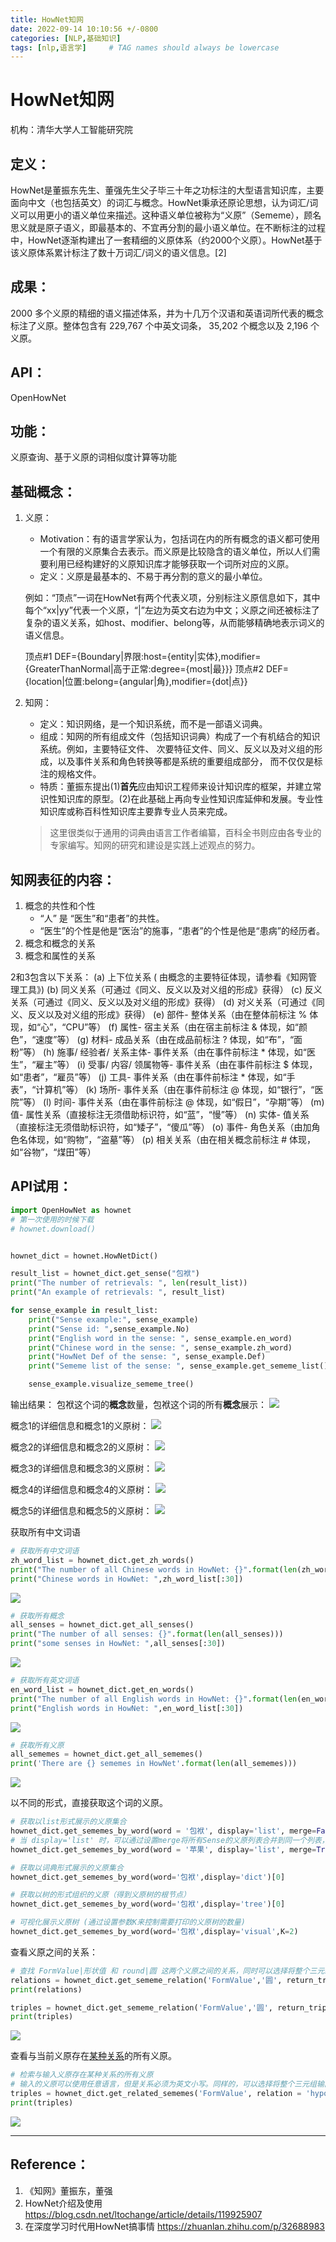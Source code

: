 ```yaml
---
title: HowNet知网
date: 2022-09-14 10:10:56 +/-0800
categories: [NLP,基础知识]
tags: [nlp,语言学]     # TAG names should always be lowercase
---
```

# HowNet知网
机构：清华大学人工智能研究院

## 定义：
HowNet是董振东先生、董强先生父子毕三十年之功标注的大型语言知识库，主要面向中文（也包括英文）的词汇与概念。HowNet秉承还原论思想，认为词汇/词义可以用更小的语义单位来描述。这种语义单位被称为“义原”（Sememe），顾名思义就是原子语义，即最基本的、不宜再分割的最小语义单位。在不断标注的过程中，HowNet逐渐构建出了一套精细的义原体系（约2000个义原）。HowNet基于该义原体系累计标注了数十万词汇/词义的语义信息。[2]

## 成果：
2000 多个义原的精细的语义描述体系，并为十几万个汉语和英语词所代表的概念标注了义原。整体包含有 229,767 个中英文词条， 35,202 个概念以及 2,196 个义原。

## API：
OpenHowNet

## 功能：
义原查询、基于义原的词相似度计算等功能

## 基础概念：
1. 义原：
   * Motivation：有的语言学家认为，包括词在内的所有概念的语义都可使用一个有限的义原集合去表示。而义原是比较隐含的语义单位，所以人们需要利用已经构建好的义原知识库才能够获取一个词所对应的义原。  
   * 定义：义原是最基本的、不易于再分割的意义的最小单位。


   例如：“顶点”一词在HowNet有两个代表义项，分别标注义原信息如下，其中每个“xx|yy”代表一个义原，“|”左边为英文右边为中文；义原之间还被标注了复杂的语义关系，如host、modifier、belong等，从而能够精确地表示词义的语义信息。

   顶点#1
   DEF={Boundary|界限:host={entity|实体},modifier={GreaterThanNormal|高于正常:degree={most|最}}}
   顶点#2
   DEF={location|位置:belong={angular|角},modifier={dot|点}}   
   

2. 知网：
   * 定义：知识网络，是一个知识系统，而不是一部语义词典。
   * 组成：知网的所有组成文件（包括知识词典）构成了一个有机结合的知识系统。例如，主要特征文件、 次要特征文件、同义、反义以及对义组的形成，以及事件关系和角色转换等都是系统的重要组成部分， 而不仅仅是标注的规格文件。  
   * 特质：董振东提出(1)<strong>首先</strong>应由知识工程师来设计知识库的框架，并建立常识性知识库的原型。(2)在此基础上再向专业性知识库延伸和发展。专业性知识库或称百科性知识库主要靠专业人员来完成。
   > 这里很类似于通用的词典由语言工作者编纂，百科全书则应由各专业的专家编写。知网的研究和建设是实践上述观点的努力。

## 知网表征的内容：
1. 概念的共性和个性
   * “人” 是 “医生”和“患者”的共性。
   * “医生”的个性是他是“医治”的施事，“患者”的个性是他是“患病”的经历者。
2. 概念和概念的关系
3. 概念和属性的关系

2和3包含以下关系：
   (a) 上下位关系 ( 由概念的主要特征体现，请参看《知网管理工具》) 
   (b) 同义关系（可通过《同义、反义以及对义组的形成》获得）
   (c) 反义关系（可通过《同义、反义以及对义组的形成》获得）
   (d) 对义关系（可通过《同义、反义以及对义组的形成》获得）
   (e) 部件- 整体关系（由在整体前标注 % 体现，如“心”，“CPU”等）
   (f) 属性- 宿主关系（由在宿主前标注 & 体现，如“颜色”，“速度”等）
   (g) 材料- 成品关系（由在成品前标注 ? 体现，如“布”，“面粉”等）
   (h) 施事/ 经验者/ 关系主体- 事件关系（由在事件前标注 * 体现，如“医生”，“雇主”等）
   (i) 受事/ 内容/ 领属物等- 事件关系（由在事件前标注 $ 体现，如“患者”，“雇员”等）
   (j) 工具- 事件关系（由在事件前标注 * 体现，如“手表”，“计算机”等）
   (k) 场所- 事件关系（由在事件前标注 @ 体现，如“银行”，“医院”等）
   (l) 时间- 事件关系（由在事件前标注 @ 体现，如“假日”，“孕期”等）
   (m) 值- 属性关系（直接标注无须借助标识符，如“蓝”，“慢”等）
   (n) 实体- 值关系（直接标注无须借助标识符，如“矮子”，“傻瓜”等）
   (o) 事件- 角色关系（由加角色名体现，如“购物”，“盗墓”等）
   (p) 相关关系（由在相关概念前标注 # 体现，如“谷物”，“煤田”等）

## API试用：

```python
import OpenHowNet as hownet
# 第一次使用的时候下载
# hownet.download()


hownet_dict = hownet.HowNetDict()

result_list = hownet_dict.get_sense("包袱")
print("The number of retrievals: ", len(result_list))
print("An example of retrievals: ", result_list)

for sense_example in result_list:
    print("Sense example:", sense_example)
    print("Sense id: ",sense_example.No)
    print("English word in the sense: ", sense_example.en_word)
    print("Chinese word in the sense: ", sense_example.zh_word)
    print("HowNet Def of the sense: ", sense_example.Def)
    print("Sememe list of the sense: ", sense_example.get_sememe_list())

    sense_example.visualize_sememe_tree()
```
输出结果：
包袱这个词的**概念**数量，包袱这个词的所有**概念**展示：
![](/assets/img/2022-09-14-HowNet/2022-09-28-10-58-08.png)

概念1的详细信息和概念1的义原树：
![](/assets/img/2022-09-14-HowNet/2022-09-28-11-19-28.png)

概念2的详细信息和概念2的义原树：
![](/assets/img/2022-09-14-HowNet/2022-09-28-11-20-35.png)

概念3的详细信息和概念3的义原树：
![](/assets/img/2022-09-14-HowNet/2022-09-28-11-21-07.png)

概念4的详细信息和概念4的义原树：
![](/assets/img/2022-09-14-HowNet/2022-09-28-11-22-04.png)

概念5的详细信息和概念5的义原树：
![](/assets/img/2022-09-14-HowNet/2022-09-28-11-22-40.png)

获取所有中文词语

```python
# 获取所有中文词语
zh_word_list = hownet_dict.get_zh_words()
print("The number of all Chinese words in HowNet: {}".format(len(zh_word_list)))
print("Chinese words in HowNet: ",zh_word_list[:30])
```
![](/assets/img/2022-09-14-HowNet/2022-09-28-14-03-01.png)

```python
# 获取所有概念
all_senses = hownet_dict.get_all_senses()
print("The number of all senses: {}".format(len(all_senses)))
print("some senses in HowNet: ",all_senses[:30])
```
![](/assets/img/2022-09-14-HowNet/2022-09-28-14-04-13.png)

```python
# 获取所有英文词语
en_word_list = hownet_dict.get_en_words()
print("The number of all English words in HowNet: {}".format(len(en_word_list)))
print("English words in HowNet: ",en_word_list[:30])
```
![](/assets/img/2022-09-14-HowNet/2022-09-28-14-05-24.png)

```python
# 获取所有义原
all_sememes = hownet_dict.get_all_sememes()
print('There are {} sememes in HowNet'.format(len(all_sememes)))
```
![](/assets/img/2022-09-14-HowNet/2022-09-28-14-06-22.png)

以不同的形式，直接获取这个词的义原。
```python
# 获取以list形式展示的义原集合
hownet_dict.get_sememes_by_word(word = '包袱', display='list', merge=False, expanded_layer=-1, K=None)
# 当 display='list' 时，可以通过设置merge将所有Sense的义原列表合并到同一个列表，以及通过expanded_layer设置每个概念的义原树展开的层数等（expanded_layer默认为-1表示展开所有层）。
hownet_dict.get_sememes_by_word(word = '苹果', display='list', merge=True, expanded_layer=-1, K=None)

# 获取以词典形式展示的义原集合
hownet_dict.get_sememes_by_word(word='包袱',display='dict')[0]

# 获取以树的形式组织的义原（得到义原树的根节点）
hownet_dict.get_sememes_by_word(word='包袱',display='tree')[0]

# 可视化展示义原树 (通过设置参数K来控制需要打印的义原树的数量)
hownet_dict.get_sememes_by_word(word='包袱',display='visual',K=2)

```

查看义原之间的关系：
```python 
# 查找 FormValue|形状值 和 round|圆 这两个义原之间的关系，同时可以选择将整个三元组输出：
relations = hownet_dict.get_sememe_relation('FormValue','圆', return_triples=False)
print(relations)

triples = hownet_dict.get_sememe_relation('FormValue','圆', return_triples=True)
print(triples)
```
![](/assets/img/2022-09-14-HowNet/2022-09-28-14-09-29.png)

查看与当前义原存在<u>某种关系</u>的所有义原。
```python
# 检索与输入义原存在某种关系的所有义原
# 输入的义原可以使用任意语言，但是关系必须为英文小写。同样的，可以选择将整个三元组输出。
triples = hownet_dict.get_related_sememes('FormValue', relation = 'hyponym', return_triples=True)
print(triples)
```
![](/assets/img/2022-09-14-HowNet/2022-09-28-14-12-00.png)






***

## Reference：
1. 《知网》董振东，董强
2. HowNet介绍及使用
   https://blog.csdn.net/ltochange/article/details/119925907
3. 在深度学习时代用HowNet搞事情
   https://zhuanlan.zhihu.com/p/32688983